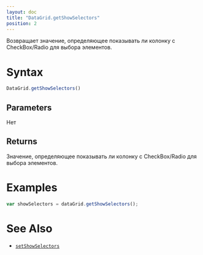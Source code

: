 ```yaml
---
layout: doc
title: "DataGrid.getShowSelectors"
position: 2
---
```


Возвращает значение, определяющее показывать ли колонку с CheckBox/Radio для выбора элементов.

# Syntax

```js
DataGrid.getShowSelectors()
```

## Parameters

Нет

## Returns

Значение, определяющее показывать ли колонку с CheckBox/Radio для выбора элементов.

# Examples

```js
var showSelectors = dataGrid.getShowSelectors();
```

# See Also

* [`setShowSelectors`](../DataGrid.setShowSelectors/)
